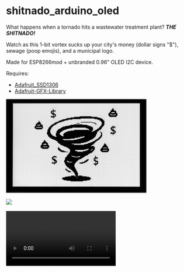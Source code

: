 # shitnado_arduino_oled

What happens when a tornado hits a wastewater treatment plant? ___THE SHITNADO!___

Watch as this 1-bit vortex sucks up your city's money (dollar signs "$"), sewage (poop emojis), and a municipal logo. 

Made for ESP8266mod + unbranded 0.96" OLED I2C device.

Requires:
* [Adafruit_SSD1306](https://github.com/adafruit/Adafruit_SSD1306)
* [Adafruit-GFX-Library](https://github.com/adafruit/Adafruit-GFX-Library)

![shitnado](/shitnado.png)

<img src="shitnado.gif" width="45%" />

<video src="https://github.com/davenport651/shitnado_arduino_oled/raw/refs/heads/main/shitnado-arduino.mp4"></video>

